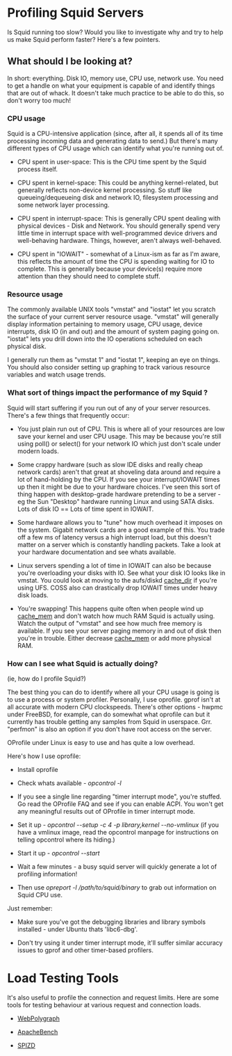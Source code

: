 # Profiling Squid Servers

Is Squid running too slow? Would you like to investigate why and try to
help us make Squid perform faster? Here's a few pointers.

## What should I be looking at?

In short: everything. Disk IO, memory use, CPU use, network use. You
need to get a handle on what your equipment is capable of and identify
things that are out of whack. It doesn't take much practice to be able
to do this, so don't worry too much\!

### CPU usage

Squid is a CPU-intensive application (since, after all, it spends all of
its time processing incoming data and generating data to send.) But
there's many different types of CPU usage which can identify what you're
running out of.

  - CPU spent in user-space: This is the CPU time spent by the Squid
    process itself.

  - CPU spent in kernel-space: This could be anything kernel-related,
    but generally reflects non-device kernel processing. So stuff like
    queueing/dequeueing disk and network IO, filesystem processing and
    some network layer processing.

  - CPU spent in interrupt-space: This is generally CPU spent dealing
    with physical devices - Disk and Network. You should generally spend
    very little time in interrupt space with well-programmed device
    drivers and well-behaving hardware. Things, however, aren't always
    well-behaved.

  - CPU spent in "IOWAIT" - somewhat of a Linux-ism as far as I'm aware,
    this reflects the amount of time the CPU is spending waiting for IO
    to complete. This is generally because your device(s) require more
    attention than they should need to complete stuff.

### Resource usage

The commonly available UNIX tools "vmstat" and "iostat" let you scratch
the surface of your current server resource usage. "vmstat" will
generally display information pertaining to memory usage, CPU usage,
device interrupts, disk IO (in and out) and the amount of system paging
going on. "iostat" lets you drill down into the IO operations scheduled
on each physical disk.

I generally run them as "vmstat 1" and "iostat 1", keeping an eye on
things. You should also consider setting up graphing to track various
resource variables and watch usage trends.

### What sort of things impact the performance of my Squid ?

Squid will start suffering if you run out of any of your server
resources. There's a few things that frequently occur:

  - You just plain run out of CPU. This is where all of your resources
    are low save your kernel and user CPU usage. This may be because
    you're still using poll() or select() for your network IO which just
    don't scale under modern loads.

  - Some crappy hardware (such as slow IDE disks and really cheap
    network cards) aren't that great at shoveling data around and
    require a lot of hand-holding by the CPU. If you see your
    interrupt/IOWAIT times up then it might be due to your hardware
    choices. I've seen this sort of thing happen with desktop-grade
    hardware pretending to be a server - eg the Sun "Desktop" hardware
    running Linux and using SATA disks. Lots of disk IO == Lots of time
    spent in IOWAIT.

  - Some hardware allows you to "tune" how much overhead it imposes on
    the system. Gigabit network cards are a good example of this. You
    trade off a few ms of latency versus a high interrupt load, but this
    doesn't matter on a server which is constantly handling packets.
    Take a look at your hardware documentation and see whats available.

  - Linux servers spending a lot of time in IOWAIT can also be because
    you're overloading your disks with IO. See what your disk IO looks
    like in vmstat. You could look at moving to the aufs/diskd
    [cache_dir](http://www.squid-cache.org/Doc/config/cache_dir) if
    you're using UFS. COSS also can drastically drop IOWAIT times under
    heavy disk loads.

  - You're swapping\! This happens quite often when people wind up
    [cache_mem](http://www.squid-cache.org/Doc/config/cache_mem) and
    don't watch how much RAM Squid is actually using. Watch the output
    of "vmstat" and see how much free memory is available. If you see
    your server paging memory in and out of disk then you're in trouble.
    Either decrease
    [cache_mem](http://www.squid-cache.org/Doc/config/cache_mem) or
    add more physical RAM.

### How can I see what Squid is actually doing?

(ie, how do I profile Squid?)

The best thing you can do to identify where all your CPU usage is going
is to use a process or system profiler. Personally, I use oprofile.
gprof isn't at all accurate with modern CPU clockspeeds. There's other
options - hwpmc under FreeBSD, for example, can do somewhat what
oprofile can but it currently has trouble getting any samples from Squid
in userspace. Grr. "perfmon" is also an option if you don't have root
access on the server.

OProfile under Linux is easy to use and has quite a low overhead.

Here's how I use oprofile:

  - Install oprofile

  - Check whats available - *opcontrol -l*

  - If you see a single line regarding "timer interrupt mode", you're
    stuffed. Go read the OProfile FAQ and see if you can enable ACPI.
    You won't get any meaningful results out of OProfile in timer
    interrupt mode.

  - Set it up - *opcontrol --setup -c 4 -p library,kernel --no-vmlinux*
    (if you have a vmlinux image, read the opcontrol manpage for
    instructions on telling opcontrol where its hiding.)

  - Start it up - *opcontrol --start*

  - Wait a few minutes - a busy squid server will quickly generate a lot
    of profiling information\!

  - Then use *opreport -l /path/to/squid/binary* to grab out information
    on Squid CPU use.

Just remember:

  - Make sure you've got the debugging libraries and library symbols
    installed - under Ubuntu thats 'libc6-dbg'.

  - Don't try using it under timer interrupt mode, it'll suffer similar
    accuracy issues to gprof and other timer-based profilers.

# Load Testing Tools

It's also useful to profile the connection and request limits. Here are
some tools for testing behaviour at various request and connection
loads.

  - [WebPolygraph](http://www.web-polygraph.org/)

  - [ApacheBench](http://httpd.apache.org/docs/current/programs/ab.html)

  - [SPIZD](http://sourceforge.net/projects/spizd/)
